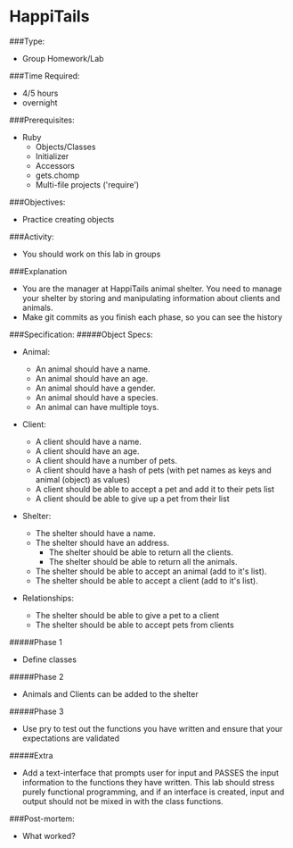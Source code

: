 # HappiTails

###Type:
- Group Homework/Lab

###Time Required:
- 4/5 hours
- overnight

###Prerequisites:
- Ruby
  - Objects/Classes
  - Initializer
  - Accessors
  - gets.chomp
  - Multi-file projects ('require')

###Objectives:
- Practice creating objects

###Activity:
- You should work on this lab in groups

###Explanation
- You are the manager at HappiTails animal shelter. You need to manage your
shelter by storing and manipulating information about clients and animals.
- Make git commits as you finish each phase, so
you can see the history

###Specification:
#####Object Specs:
- Animal:
	- An animal should have a name.
	- An animal should have an age.
	- An animal should have a gender.
	- An animal should have a species.
	- An animal can have multiple toys.

- Client:
	- A client should have a name.
	- A client should have an age.
	- A client should have a number of pets.
  - A client should have a hash of pets (with pet names as keys and animal (object) as values)
  - A client should be able to accept a pet and add it to their pets list
  - A client should be able to give up a pet from their list

- Shelter:
  - The shelter should have a name.
  - The shelter should have an address.
	- The shelter should be able to return all the clients.
	- The shelter should be able to return all the animals.
  - The shelter should be able to accept an animal (add to it's list).
  - The shelter should be able to accept a client (add to it's list).

- Relationships:
	- The shelter should be able to give a pet to a client
	- The shelter should be able to accept pets from clients

#####Phase 1
- Define classes 

#####Phase 2
- Animals and Clients can be added to the shelter

#####Phase 3
- Use pry to test out the functions you
  have written and ensure that your expectations are validated

#####Extra 
- Add a text-interface that
  prompts user for input and PASSES the input information to 
  the functions they have written. This lab should stress purely
  functional programming, and if an interface is created, input
  and output should not be mixed in with the class functions.

###Post-mortem:
- What worked?




